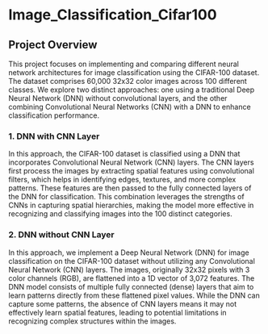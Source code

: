 # Image_Classification_Cifar100

## Project Overview
This project focuses on implementing and comparing different neural network architectures for image classification using the CIFAR-100 dataset. The dataset comprises 60,000 32x32 color images across 100 different classes. We explore two distinct approaches: one using a traditional Deep Neural Network (DNN) without convolutional layers, and the other combining Convolutional Neural Networks (CNN) with a DNN to enhance classification performance.

### 1. DNN with CNN Layer
In this approach, the CIFAR-100 dataset is classified using a DNN that incorporates Convolutional Neural Network (CNN) layers. The CNN layers first process the images by extracting spatial features using convolutional filters, which helps in identifying edges, textures, and more complex patterns. These features are then passed to the fully connected layers of the DNN for classification. This combination leverages the strengths of CNNs in capturing spatial hierarchies, making the model more effective in recognizing and classifying images into the 100 distinct categories.

### 2. DNN without CNN Layer
In this approach, we implement a Deep Neural Network (DNN) for image classification on the CIFAR-100 dataset without utilizing any Convolutional Neural Network (CNN) layers. The images, originally 32x32 pixels with 3 color channels (RGB), are flattened into a 1D vector of 3,072 features. The DNN model consists of multiple fully connected (dense) layers that aim to learn patterns directly from these flattened pixel values. While the DNN can capture some patterns, the absence of CNN layers means it may not effectively learn spatial features, leading to potential limitations in recognizing complex structures within the images.
